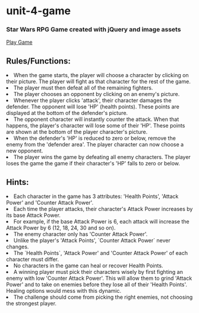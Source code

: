 # unit-4-game
<h3>Star Wars RPG Game created with jQuery and image assets</h3>
<a href="https://cgriffinhub.github.io/unit-4-game/" target="_blank">Play Game</a>
<h2>Rules/Functions:</h2>
<li>When the game starts, the player will choose a character by clicking on their picture. The player will fight as that character for the rest of the game.</li>
<li>The player must then defeat all of the remaining fighters.</li>
<li>The player chooses an opponent by clicking on an enemy's picture.</li>
<li>Whenever the player clicks 'attack', their character damages the defender. The opponent will lose 'HP' (health points). These points are displayed at the bottom of the defender's picture.</li>
<li>The opponent character will instantly counter the attack. When that happens, the player's character will lose some of their 'HP'. These points are shown at the bottom of the player character's picture.</li>
<li>When the defender's 'HP' is reduced to zero or below, remove the enemy from the 'defender area'. The player character can now choose a new opponent.</li>
<li>The player wins the game by defeating all enemy characters. The player loses the game the game if their character's 'HP' falls to zero or below.</li>


<h2>Hints:</h2>
<li>Each character in the game has 3 attributes: 'Health Points', 'Attack Power' and 'Counter Attack Power'.</li>
<li>Each time the player attacks, their character's Attack Power increases by its base Attack Power.</li>
<li>For example, if the base Attack Power is 6, each attack will increase the Attack Power by 6 (12, 18, 24, 30 and so on).</li>
<li>The enemy character only has 'Counter Attack Power'.</li>
<li>Unlike the player's 'Attack Points', `Counter Attack Power` never changes.</li>
<li>The `Health Points`, 'Attack Power' and 'Counter Attack Power' of each character must differ.</li>
<li>No characters in the game can heal or recover Health Points.</li>
<li>A winning player must pick their characters wisely by first fighting an enemy with low 'Counter Attack Power'. This will allow them to grind 'Attack Power' and to take on enemies before they lose all of their 'Health Points'. Healing options would mess with this dynamic.</li>
<li>The challenge should come from picking the right enemies, not choosing the strongest player.</li>
